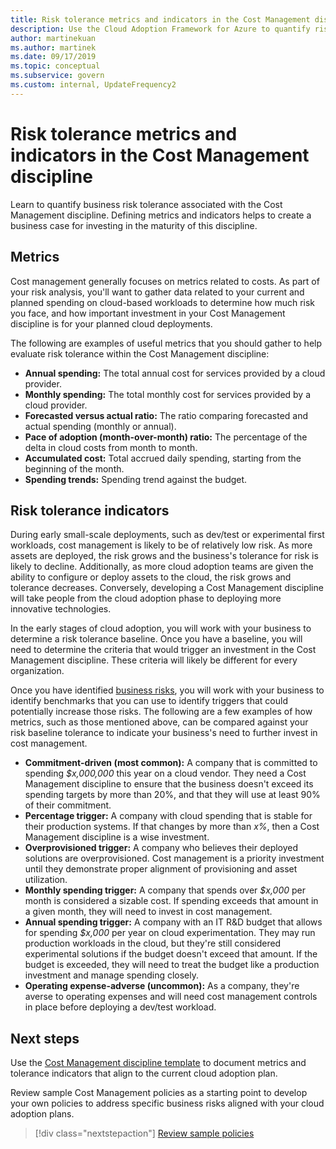 ```yaml
---
title: Risk tolerance metrics and indicators in the Cost Management discipline
description: Use the Cloud Adoption Framework for Azure to quantify risk tolerance metrics and indicators for cost management in cloud governance.
author: martinekuan
ms.author: martinek
ms.date: 09/17/2019
ms.topic: conceptual
ms.subservice: govern
ms.custom: internal, UpdateFrequency2
---
```


# Risk tolerance metrics and indicators in the Cost Management discipline

Learn to quantify business risk tolerance associated with the Cost Management discipline. Defining metrics and indicators helps to create a business case for investing in the maturity of this discipline.

## Metrics

Cost management generally focuses on metrics related to costs. As part of your risk analysis, you'll want to gather data related to your current and planned spending on cloud-based workloads to determine how much risk you face, and how important investment in your Cost Management discipline is for your planned cloud deployments.

The following are examples of useful metrics that you should gather to help evaluate risk tolerance within the Cost Management discipline:

- **Annual spending:** The total annual cost for services provided by a cloud provider.
- **Monthly spending:** The total monthly cost for services provided by a cloud provider.
- **Forecasted versus actual ratio:** The ratio comparing forecasted and actual spending (monthly or annual).
- **Pace of adoption (month-over-month) ratio:** The percentage of the delta in cloud costs from month to month.
- **Accumulated cost:** Total accrued daily spending, starting from the beginning of the month.
- **Spending trends:** Spending trend against the budget.

## Risk tolerance indicators

During early small-scale deployments, such as dev/test or experimental first workloads, cost management is likely to be of relatively low risk. As more assets are deployed, the risk grows and the business's tolerance for risk is likely to decline. Additionally, as more cloud adoption teams are given the ability to configure or deploy assets to the cloud, the risk grows and tolerance decreases. Conversely, developing a Cost Management discipline will take people from the cloud adoption phase to deploying more innovative technologies.

In the early stages of cloud adoption, you will work with your business to determine a risk tolerance baseline. Once you have a baseline, you will need to determine the criteria that would trigger an investment in the Cost Management discipline. These criteria will likely be different for every organization.

Once you have identified [business risks](./business-risks.md), you will work with your business to identify benchmarks that you can use to identify triggers that could potentially increase those risks. The following are a few examples of how metrics, such as those mentioned above, can be compared against your risk baseline tolerance to indicate your business's need to further invest in cost management.

- **Commitment-driven (most common):** A company that is committed to spending *$x,000,000* this year on a cloud vendor. They need a Cost Management discipline to ensure that the business doesn't exceed its spending targets by more than 20%, and that they will use at least 90% of their commitment.
- **Percentage trigger:** A company with cloud spending that is stable for their production systems. If that changes by more than *x%*, then a Cost Management discipline is a wise investment.
- **Overprovisioned trigger:** A company who believes their deployed solutions are overprovisioned. Cost management is a priority investment until they demonstrate proper alignment of provisioning and asset utilization.
- **Monthly spending trigger:** A company that spends over *$x,000* per month is considered a sizable cost. If spending exceeds that amount in a given month, they will need to invest in cost management.
- **Annual spending trigger:** A company with an IT R&D budget that allows for spending *$x,000* per year on cloud experimentation. They may run production workloads in the cloud, but they're still considered experimental solutions if the budget doesn't exceed that amount. If the budget is exceeded, they will need to treat the budget like a production investment and manage spending closely.
- **Operating expense-adverse (uncommon):** As a company, they're averse to operating expenses and will need cost management controls in place before deploying a dev/test workload.

## Next steps

Use the [Cost Management discipline template](./template.md) to document metrics and tolerance indicators that align to the current cloud adoption plan.

Review sample Cost Management policies as a starting point to develop your own policies to address specific business risks aligned with your cloud adoption plans.

> [!div class="nextstepaction"]
> [Review sample policies](./policy-statements.md)
